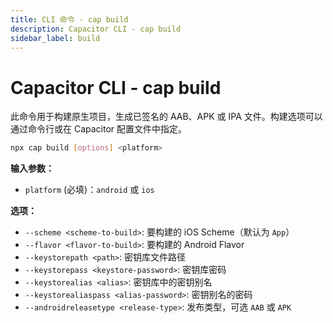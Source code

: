 ```yaml
---
title: CLI 命令 - cap build
description: Capacitor CLI - cap build
sidebar_label: build
---
```


# Capacitor CLI - cap build

此命令用于构建原生项目，生成已签名的 AAB、APK 或 IPA 文件。构建选项可以通过命令行或在 Capacitor 配置文件中指定。

```bash
npx cap build [options] <platform>
```

<strong>输入参数：</strong>

- `platform` (必填)：`android` 或 `ios`

<strong>选项：</strong>

- `--scheme <scheme-to-build>`: 要构建的 iOS Scheme（默认为 `App`）
- `--flavor <flavor-to-build>`: 要构建的 Android Flavor
- `--keystorepath <path>`: 密钥库文件路径
- `--keystorepass <keystore-password>`: 密钥库密码
- `--keystorealias <alias>`: 密钥库中的密钥别名
- `--keystorealiaspass <alias-password>`: 密钥别名的密码
- `--androidreleasetype <release-type>`: 发布类型，可选 `AAB` 或 `APK`